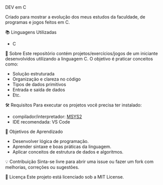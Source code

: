 DEV em C

Criado para mostrar a evolução dos meus estudos da faculdade, de programas e jogos feitos em C.

📚 Linguagens Utilizadas
- C

🚀 Sobre
Este repositório contém projetos/exercícios/jogos de um iniciante desenvolvidos utilizando a linguagem C.
O objetivo é praticar conceitos como:
- Solução estruturada
- Organização e clareza no código
- Tipos de dados primitivos
- Entrada e saída de dados
- Etc.

🛠️ Requisitos
Para executar os projetos você precisa ter instalado:

- compilador/interpretador:
 [MSYS2](https://www.msys2.org/)
- IDE recomendada:
 VS Code

📌 Objetivos de Aprendizado
- Desenvolver lógica de programação.
- Aprender sintaxe e boas práticas da linguagem.
- Aplicar conceitos de estrutura de dados e algoritmos.

💡 Contribuição
Sinta-se livre para abrir uma issue ou fazer um fork com melhorias, correções ou sugestões.

📄 Licença
Este projeto está licenciado sob a MIT License.
